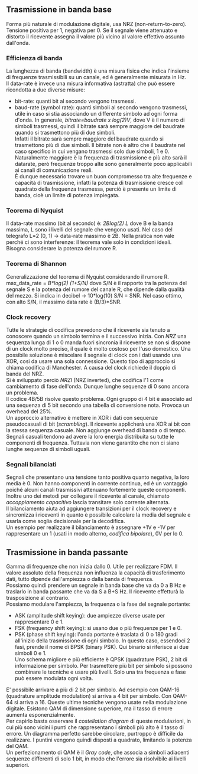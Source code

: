 ## Trasmissione in banda base
Forma più naturale di modulazione digitale, usa NRZ (non-return-to-zero). Tensione positiva per 1, negativa per 0. Se il segnale viene attenuato e distorto il ricevente assegna il valore più vicino al valore effettivo assunto dall'onda.

### Efficienza di banda
La lunghezza di banda (bandwidth) è una misura fisica che indica l'insieme di frequenze trasmissibili su un canale, ed è generalmente misurata in Hz.<br>
Il data-rate è invece una misura informativa (astratta) che può essere ricondotta a due diverse misure:<br>
- bit-rate: quanti bit al secondo vengono trasmessi.<br>
- baud-rate (symbol rate): quanti simboli al secondo vengono trasmessi, utile in caso si stia associando un differente simbolo ad ogni forma d'onda.
In generale, _bitrate=baudrate x log(2)V_, dove V è il numero di simboli trasmessi, quindi il bitrate sarà sempre maggiore del baudrate quando si trasmettono più di due simboli.<br>
Infatti il bitrate sarà sempre maggiore del baudrate quando si trasmettono più di due simboli. Il bitrate non è altro che il baudrate nel caso specifico in cui vengano trasmessi solo due simboli, 1 e 0.<br>
Naturalmente maggiore è la frequenza di trasmissione e più alto sarà il datarate, però frequenze troppo alte sono generalmente poco applicabili ai canali di comunicazione reali.<br>
È dunque necessario trovare un buon compromesso tra alte frequenze e capacità di trasmissione, infatti la potenza di trasmissione cresce col quadrato della frequenza trasmessa, perciò è presente un limite di banda, cioè un limite di potenza impiegata.

### Teorema di Nyquist
Il data-rate massimo (bit al secondo) è: _2*B*log(2) L_
dove B e la banda massima, L sono i livelli del segnale che vengono usati.
Nel caso del telegrafo L=2 (0, 1) -> data-rate massimo è 2B.
Nella pratica non vale perché ci sono interferenze: il teorema vale solo in condizioni ideali.
Bisogna considerare la potenza del rumore R.

### Teorema di Shannon
Generalizzazione del teorema di Nyquist considerando il rumore R.
max_data_rate = _B*log(2) (1+S/N)_
dove S/N è il rapporto tra la potenza del segnale S e la potenza del rumore del canale R, che dipende dalla qualità del mezzo.
Si indica in decibel -> 10*log(10) S/N = SNR.
Nel caso ottimo, con alto S/N, il massimo data rate è (B/3)*SNR.

### Clock recovery
Tutte le strategie di codifica prevedono che il ricevente sia tenuto a conoscere quando un simbolo termina e il successivo inizia. Con _NRZ_ una sequenza lunga di 1 o 0 manda fuori sincronia il ricevente se non si dispone di un clock molto preciso, il quale è molto costoso per l'uso domestico. Una possibile soluzione è miscelare il segnale di clock con i dati usando una XOR, cosi da usare una sola connessione. Questo tipo di approccio si chiama codifica di Manchester. A causa del clock richiede il doppio di banda del NRZ.<br>
Si è sviluppato perciò _NRZI_ (NRZ inverted), che codifica l'1 come cambiamento di fase dell'onda. Dunque lunghe sequenze di 0 sono ancora un problema.<br>
Il codice 4B/5B risolve questo problema. Ogni gruppo di 4 bit è associato ad una sequenza di 5 bit secondo una tabella di conversione nota. Provoca un overhead del 25%.<br>
Un approccio alternativo è mettere in XOR i dati con sequenze pseudocasuali di bit (_scrambling_). Il ricevente applicherà una XOR ai bit con la stessa sequenza casuale. Non aggiunge overhead di banda o di tempo. Segnali casuali tendono ad avere la loro energia distribuita su tutte le componenti di frequenza. Tuttavia non viene garantito che non ci siano lunghe sequenze di simboli uguali.

### Segnali bilanciati
Segnali che presentano una tensione tanto positiva quanto negativa, la loro media è 0. Non hanno componenti in corrente continua, ed è un vantaggio poiché alcuni canali trasmissivi attenuano fortemente queste componenti. Inoltre uno dei metodi per collegare il ricevente al canale, chiamato _accoppiamento capacitivo_ lascia transitare solo corrente alternata.<br>
Il bilanciamento aiuta ad aggiungere transizioni per il clock recovery e sincronizza i riceventi in quanto è possibile calcolare la media del segnale e usarla come soglia decisionale per la decodifica.<br>Un esempio per realizzare il bilanciamento è assegnare +1V e -1V per rappresentare un 1 (usati in modo alterno, _codifica bipolare_), 0V per lo 0.

## Trasmissione in banda passante
Gamma di frequenze che non inizia dallo 0. Utile per realizzare FDM. Il valore assoluto della frequenza non influenza la capacità di trasferimento dati, tutto dipende dall'ampiezza o dalla banda di frequenza.<br>
Possiamo quindi prendere un segnale in banda base che va da 0 a B Hz e traslarlo in banda passante che va da S a B+S Hz. Il ricevente effetturà la trasposizione al contrario.<br>
Possiamo modulare l'ampiezza, la frequenza o la fase del segnale portante:<br>
- ASK (amplitude shift keying): due ampiezze diverse usate per rappresentare 0 e 1.
- FSK (frequency shift keying): si usano due o più frequenze per 1 e 0.
- PSK (phase shift keying): l'onda portante è traslata di 0 o 180 gradi all'inizio della trasmissione di ogni simbolo. In questo caso, essendoci 2 fasi, prende il nome di BPSK (binary PSK). Qui binario si riferisce ai due simboli 0 e 1.<br>Uno schema migliore e più efficiente è QPSK (quadrature PSK), 2 bit di informazione per simbolo. Per trasmettere più bit per simbolo si possono combinare le tecniche e usare più livelli. Solo una tra frequenza e fase può essere modulata ogni volta.

E' possibile arrivare a più di 2 bit per simbolo. Ad esempio con QAM-16 (quadrature amplitude modulation) si arriva a 4 bit per simbolo. Con QAM-64 si arriva a 16. Queste ultime tecniche vengono usate nella modulazione digitale. Esistono QAM di dimensione superiore, ma il tasso di errore aumenta esponenzialmente.<br>
Per capirlo basta osservare il _costellation diagram_ di queste modulazioni, in cui più sono vicini i punti che rappresentano i simboli più alto è il tasso di errore. Un diagramma perfetto sarebbe circolare, purtroppo è difficile da realizzare. I puntini vengono quindi disposti a quadrato, limitando la potenza del QAM.<br>
Un perfezionamento di QAM è il _Gray code_, che associa a simboli adiacenti sequenze differenti di solo 1 bit, in modo che l'errore sia risolvibile ai livelli superiori.